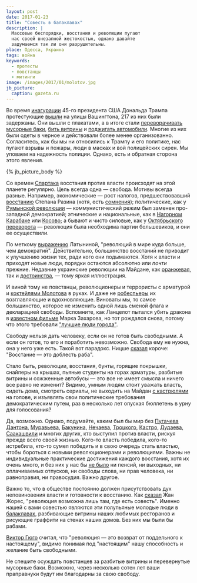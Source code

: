 ```yaml
---
layout: post
date: 2017-01-23
title: "Совесть в балаклавах"
description: |
  Массовые беспорядки, восстания и революции пугают
  нас своей внезапной жестокостью, однако давайте
  задумаемся так ли они разрушительны.
place: Одесса, Украина
tags: война
keywords:
  - протесты
  - повстанцы
  - митинги
image: /images/2017/01/molotov.jpg
jb_picture:
  caption: gazeta.ru
---
```


Во время
[инагурации](http://korrespondent.net/world/3803721-tramp-prynial-prysiahu-prezydenta-ssha)
45-го президента США Дональда Трампа протестующие
[вышли](http://korrespondent.net/world/3803826-protesty-protyv-trampa-bolee-200-chelovek-arestovany)
на улицы Вашингтона, 217 из них были задержаны. Они вышли с плакатами, а в итоге стали
[переворачивать мусорные баки](http://obozrevatel.com/abroad/23918-aktsii-protiv-trampa-v-vashingtone-protestuyuschie-pereshli-k-pogromam.htm),
[бить витрины](http://www.rbc.ru/politics/20/01/2017/588230a39a794767fc391669)
и [поджигать автомобили](http://www.ntv.ru/novosti/1748477/). Многие из них были одеты
в черное и действовали более менее организованно. Согласитесь, как бы мы ни относились к
Трампу и его политике, нас пугают взрывы и пожары, люди в масках и вой полицейских
сирен. Мы уповаем на надежность полиции. Однако, есть и обратная сторона этого
явления.

{% jb_picture_body %}

<!--more-->

Со времен [Спартака](https://ru.wikipedia.org/wiki/%D0%92%D0%BE%D1%81%D1%81%D1%82%D0%B0%D0%BD%D0%B8%D0%B5_%D0%A1%D0%BF%D0%B0%D1%80%D1%82%D0%B0%D0%BA%D0%B0)
восстания против власти происходят на этой планете регулярно. Цель всегда
одна &mdash; свобода. Мотивы всегда разные. Например,
экономические &mdash;
рост налогов, предшествовавший
[восстанию](https://ru.wikipedia.org/wiki/%D0%92%D0%BE%D1%81%D1%81%D1%82%D0%B0%D0%BD%D0%B8%D0%B5_%D0%BF%D0%BE%D0%B4_%D0%BF%D1%80%D0%B5%D0%B4%D0%B2%D0%BE%D0%B4%D0%B8%D1%82%D0%B5%D0%BB%D1%8C%D1%81%D1%82%D0%B2%D0%BE%D0%BC_%D0%A1%D1%82%D0%B5%D0%BF%D0%B0%D0%BD%D0%B0_%D0%A0%D0%B0%D0%B7%D0%B8%D0%BD%D0%B0)
Степана Разина
(хотя, есть [сомнения](http://ruspravda.info/Stepan-Razin-vosstanie-ili-voyna-s-zahvatchikami-142.html));
политические, как у
[Румынской революции](https://ru.wikipedia.org/wiki/%D0%A0%D1%83%D0%BC%D1%8B%D0%BD%D1%81%D0%BA%D0%B0%D1%8F_%D1%80%D0%B5%D0%B2%D0%BE%D0%BB%D1%8E%D1%86%D0%B8%D1%8F_%281989%29) &mdash;
коммунистический режим был заменен про-западной демократией;
этнические и национальные, как в
[Нагорном Карабахе](https://ru.wikipedia.org/wiki/%D0%9A%D0%B0%D1%80%D0%B0%D0%B1%D0%B0%D1%85%D1%81%D0%BA%D0%B8%D0%B9_%D0%BA%D0%BE%D0%BD%D1%84%D0%BB%D0%B8%D0%BA%D1%82)
или [Косово](https://ru.wikipedia.org/wiki/%D0%A0%D0%B0%D1%81%D0%BF%D0%B0%D0%B4_%D0%AE%D0%B3%D0%BE%D1%81%D0%BB%D0%B0%D0%B2%D0%B8%D0%B8);
а бывают и чисто силовые, как у
[Октябрьского переворота](https://ru.wikipedia.org/wiki/%D0%9E%D0%BA%D1%82%D1%8F%D0%B1%D1%80%D1%8C%D1%81%D0%BA%D0%B0%D1%8F_%D1%80%D0%B5%D0%B2%D0%BE%D0%BB%D1%8E%D1%86%D0%B8%D1%8F)
&mdash; революция была необходима партии большевиков, и они ее осуществили.

По меткому [выражению](https://www.gazeta.ru/column/latynina/3815190.shtml)
Латыниной, "революций в мире куда больше, чем демократий". Действительно, большинство
восстаний не приводит к улучшению жизни тех, ради кого они подымаются. Хотя
к власти и приходят новые люди, порядки остаются абсолютно или _почти_ прежние.
Недавние украинские революции на Майдане, как [оранжевая](https://ru.wikipedia.org/wiki/%D0%9E%D1%80%D0%B0%D0%BD%D0%B6%D0%B5%D0%B2%D0%B0%D1%8F_%D1%80%D0%B5%D0%B2%D0%BE%D0%BB%D1%8E%D1%86%D0%B8%D1%8F),
так и [достоинства](https://ru.wikipedia.org/wiki/%D0%95%D0%B2%D1%80%D0%BE%D0%BC%D0%B0%D0%B9%D0%B4%D0%B0%D0%BD),
&mdash; тому яркая иллюстрация.

И виной тому не повстанцы, революционеры и террористы с арматурой
и [коктейлями Молотова](http://nbnews.com.ua/ua/news/111217/) в руках. И даже не
[робеспьеры](https://ru.wikipedia.org/wiki/%D0%A0%D0%BE%D0%B1%D0%B5%D1%81%D0%BF%D1%8C%D0%B5%D1%80,_%D0%9C%D0%B0%D0%BA%D1%81%D0%B8%D0%BC%D0%B8%D0%BB%D0%B8%D0%B0%D0%BD)
их возглавляющие и вдохновляющие. Виноваты мы, то самое большинство, которое
не изменить одной лишь сменой флага и декларацией свободы. Вспомните,
как Ланцелот пытался убить дракона в [известном фильме](https://ru.wikipedia.org/wiki/%D0%A3%D0%B1%D0%B8%D1%82%D1%8C_%D0%B4%D1%80%D0%B0%D0%BA%D0%BE%D0%BD%D0%B0)
Марка Захарова, но тот рождался снова, потому что этого требовали
["лучшие люди города"](https://ru.wikiquote.org/wiki/%D0%A3%D0%B1%D0%B8%D1%82%D1%8C_%D0%B4%D1%80%D0%B0%D0%BA%D0%BE%D0%BD%D0%B0_%28%D1%84%D0%B8%D0%BB%D1%8C%D0%BC%29).

Свободу нельзя дать человеку, если он не готов быть свободными. А если он
готов, то его и поработить невозможно. Свобода ему не нужна, она у него
уже есть. Такой вот парадокс. Ницше
[сказал](http://nitshe.ru/zara2-10.html) короче:
"Восстание &mdash; это доблесть раба".

Стало быть, революции, восстания, бунты, горящие покрышки, снайперы
на крышах, пьяные студенты на горах арматуры, разбитые витрины
и сожженные автобусы &mdash; это все не имеет смысла и ничего все равно
не изменит? Видимо, умным людям стоит уважать власть, сидеть дома, смотреть сериалы,
не выходить на Майдан [с кастрюлями](http://gazeta.ua/ru/articles/kiev-life/_kastryuli-vedra-kotelki-kak-na-majdane-prinimayut-novyj-zakon/537085)
на голове, и изъявлять свои политические требования демократическим путем,
раз в несколько лет опуская бюллетень в урну для голосования?

Да, возможно. Однако, подумайте, каким был бы мир без
[Пугачева](https://ru.wikipedia.org/wiki/%D0%9F%D1%83%D0%B3%D0%B0%D1%87%D1%91%D0%B2,_%D0%95%D0%BC%D0%B5%D0%BB%D1%8C%D1%8F%D0%BD_%D0%98%D0%B2%D0%B0%D0%BD%D0%BE%D0%B2%D0%B8%D1%87)
[Дантона](https://ru.wikipedia.org/wiki/%D0%94%D0%B0%D0%BD%D1%82%D0%BE%D0%BD,_%D0%96%D0%BE%D1%80%D0%B6_%D0%96%D0%B0%D0%BA),
[Муравьева](https://ru.wikipedia.org/wiki/%D0%9C%D1%83%D1%80%D0%B0%D0%B2%D1%8C%D1%91%D0%B2,_%D0%90%D0%BB%D0%B5%D0%BA%D1%81%D0%B0%D0%BD%D0%B4%D1%80_%D0%9D%D0%B8%D0%BA%D0%BE%D0%BB%D0%B0%D0%B5%D0%B2%D0%B8%D1%87),
[Бакунина](https://ru.wikipedia.org/wiki/%D0%91%D0%B0%D0%BA%D1%83%D0%BD%D0%B8%D0%BD,_%D0%9C%D0%B8%D1%85%D0%B0%D0%B8%D0%BB_%D0%90%D0%BB%D0%B5%D0%BA%D1%81%D0%B0%D0%BD%D0%B4%D1%80%D0%BE%D0%B2%D0%B8%D1%87),
[Нечаева](https://ru.wikipedia.org/wiki/%D0%9D%D0%B5%D1%87%D0%B0%D0%B5%D0%B2,_%D0%A1%D0%B5%D1%80%D0%B3%D0%B5%D0%B9_%D0%93%D0%B5%D0%BD%D0%BD%D0%B0%D0%B4%D0%B8%D0%B5%D0%B2%D0%B8%D1%87),
[Троцкого](https://uk.wikipedia.org/wiki/%D0%A2%D1%80%D0%BE%D1%86%D1%8C%D0%BA%D0%B8%D0%B9_%D0%9B%D0%B5%D0%B2_%D0%94%D0%B0%D0%B2%D0%B8%D0%B4%D0%BE%D0%B2%D0%B8%D1%87),
[Кастро](https://ru.wikipedia.org/wiki/%D0%9A%D0%B0%D1%81%D1%82%D1%80%D0%BE,_%D0%A4%D0%B8%D0%B4%D0%B5%D0%BB%D1%8C),
[Дудаева](https://ru.wikipedia.org/wiki/%D0%94%D1%83%D0%B4%D0%B0%D0%B5%D0%B2,_%D0%94%D0%B6%D0%BE%D1%85%D0%B0%D1%80_%D0%9C%D1%83%D1%81%D0%B0%D0%B5%D0%B2%D0%B8%D1%87),
[Саакашвили](https://ru.wikipedia.org/wiki/%D0%A1%D0%B0%D0%B0%D0%BA%D0%B0%D1%88%D0%B2%D0%B8%D0%BB%D0%B8,_%D0%9C%D0%B8%D1%85%D0%B0%D0%B8%D0%BB_%D0%9D%D0%B8%D0%BA%D0%BE%D0%BB%D0%BE%D0%B7%D0%BE%D0%B2%D0%B8%D1%87)
и многих других, кто выступил против власти, рискуя прежде всего своей жизнью.
Кого-то власть победила, кого-то истребила, кто-то сумел победить и в свою очередь стать
властью, чтобы бороться с новыми революционерами и революциями. Важны не
индивидуальные практические достижения каждого восстания, хотя их очень много,
и без них у нас бы [не было](http://pikabu.ru/story/chto_dala_lyudyam_sovetskaya_vlast_sssr_3492006)
ни пенсий, ни выходных, ни оплачиваемых отпусков,
ни свободы слова, ни прав человека, ни равноправия, ни правосудия.
Важно другое.

Важно то, что в обществе постоянно должен присутствовать дух неповиновения власти
и готовности к восстанию. Как [сказал](https://ru.wikiquote.org/wiki/%D0%96%D0%B0%D0%BD_%D0%96%D0%BE%D1%80%D0%B5%D1%81)
Жан Жорес, "революция возможна лишь там, где есть совесть". Именно нашей с вами
совестью являются эти полупьяные молодые люди в
[балаклавах](https://ru.wikipedia.org/wiki/%D0%91%D0%B0%D0%BB%D0%B0%D0%BA%D0%BB%D0%B0%D0%B2%D0%B0_%28%D0%B3%D0%BE%D0%BB%D0%BE%D0%B2%D0%BD%D0%BE%D0%B9_%D1%83%D0%B1%D0%BE%D1%80%29), разбивающие
витрины наших любимых ресторанов и рисующие граффити на стенах наших домов.
Без них мы были бы рабами.

[Виктор Гюго](https://ru.wikipedia.org/wiki/%D0%93%D1%8E%D0%B3%D0%BE,_%D0%92%D0%B8%D0%BA%D1%82%D0%BE%D1%80)
считал, что "революция &mdash; это возврат от поддельного к настоящему",
видимо понимая под "настоящим" нашу способность и желание быть свободными.

Не спешите осуждать повстанцев за разбитые витрины и перевернутые
мусорные баки. Возможно, через несколько сотен лет ваши
праправнуки будут им благодарны за свою свободу.

